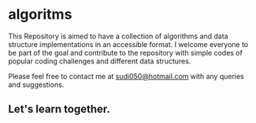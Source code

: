 # algoritms
This Repository is aimed to have a collection of algorithms and data structure implementations in an accessible format.<be>
I welcome everyone to be part of the goal and contribute to the repository with simple codes of popular coding challenges and different data structures.

Please feel free to contact me at sudi050@hotmail.com with any queries and suggestions.

## Let's learn together.
